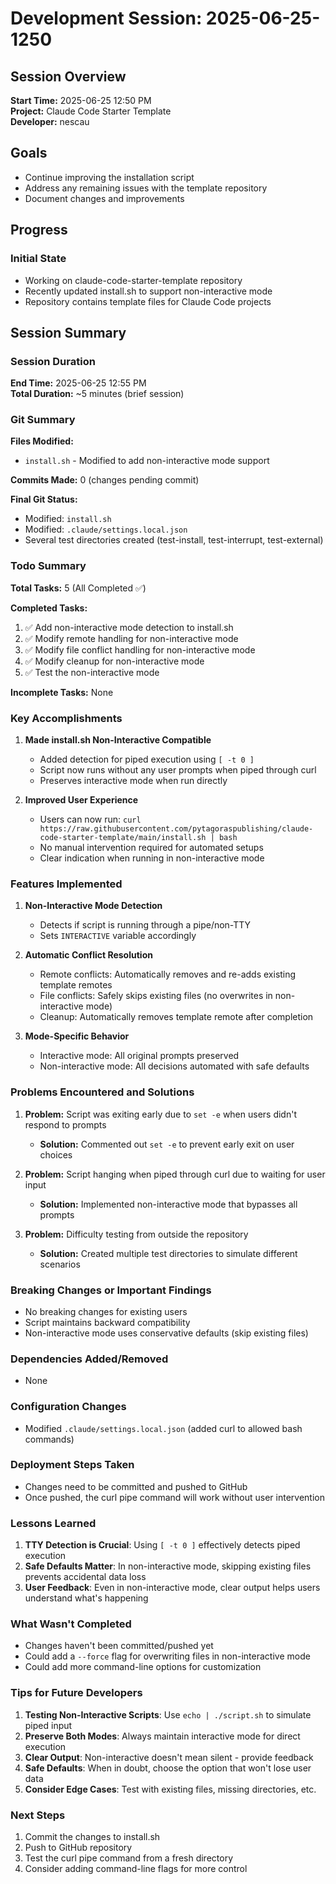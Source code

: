 # Development Session: 2025-06-25-1250

## Session Overview
**Start Time:** 2025-06-25 12:50 PM  
**Project:** Claude Code Starter Template  
**Developer:** nescau  

## Goals
- Continue improving the installation script
- Address any remaining issues with the template repository
- Document changes and improvements

## Progress
<!-- Session updates will be added here -->

### Initial State
- Working on claude-code-starter-template repository
- Recently updated install.sh to support non-interactive mode
- Repository contains template files for Claude Code projects

## Session Summary

### Session Duration
**End Time:** 2025-06-25 12:55 PM  
**Total Duration:** ~5 minutes (brief session)

### Git Summary
**Files Modified:**
- `install.sh` - Modified to add non-interactive mode support

**Commits Made:** 0 (changes pending commit)

**Final Git Status:**
- Modified: `install.sh`
- Modified: `.claude/settings.local.json`
- Several test directories created (test-install, test-interrupt, test-external)

### Todo Summary
**Total Tasks:** 5 (All Completed ✅)

**Completed Tasks:**
1. ✅ Add non-interactive mode detection to install.sh
2. ✅ Modify remote handling for non-interactive mode  
3. ✅ Modify file conflict handling for non-interactive mode
4. ✅ Modify cleanup for non-interactive mode
5. ✅ Test the non-interactive mode

**Incomplete Tasks:** None

### Key Accomplishments

1. **Made install.sh Non-Interactive Compatible**
   - Added detection for piped execution using `[ -t 0 ]`
   - Script now runs without any user prompts when piped through curl
   - Preserves interactive mode when run directly

2. **Improved User Experience**
   - Users can now run: `curl https://raw.githubusercontent.com/pytagoraspublishing/claude-code-starter-template/main/install.sh | bash`
   - No manual intervention required for automated setups
   - Clear indication when running in non-interactive mode

### Features Implemented

1. **Non-Interactive Mode Detection**
   - Detects if script is running through a pipe/non-TTY
   - Sets `INTERACTIVE` variable accordingly

2. **Automatic Conflict Resolution**
   - Remote conflicts: Automatically removes and re-adds existing template remotes
   - File conflicts: Safely skips existing files (no overwrites in non-interactive mode)
   - Cleanup: Automatically removes template remote after completion

3. **Mode-Specific Behavior**
   - Interactive mode: All original prompts preserved
   - Non-interactive mode: All decisions automated with safe defaults

### Problems Encountered and Solutions

1. **Problem:** Script was exiting early due to `set -e` when users didn't respond to prompts
   - **Solution:** Commented out `set -e` to prevent early exit on user choices

2. **Problem:** Script hanging when piped through curl due to waiting for user input
   - **Solution:** Implemented non-interactive mode that bypasses all prompts

3. **Problem:** Difficulty testing from outside the repository
   - **Solution:** Created multiple test directories to simulate different scenarios

### Breaking Changes or Important Findings

- No breaking changes for existing users
- Script maintains backward compatibility
- Non-interactive mode uses conservative defaults (skip existing files)

### Dependencies Added/Removed
- None

### Configuration Changes
- Modified `.claude/settings.local.json` (added curl to allowed bash commands)

### Deployment Steps Taken
- Changes need to be committed and pushed to GitHub
- Once pushed, the curl pipe command will work without user intervention

### Lessons Learned

1. **TTY Detection is Crucial**: Using `[ -t 0 ]` effectively detects piped execution
2. **Safe Defaults Matter**: In non-interactive mode, skipping existing files prevents accidental data loss
3. **User Feedback**: Even in non-interactive mode, clear output helps users understand what's happening

### What Wasn't Completed

- Changes haven't been committed/pushed yet
- Could add a `--force` flag for overwriting files in non-interactive mode
- Could add more command-line options for customization

### Tips for Future Developers

1. **Testing Non-Interactive Scripts**: Use `echo | ./script.sh` to simulate piped input
2. **Preserve Both Modes**: Always maintain interactive mode for direct execution
3. **Clear Output**: Non-interactive doesn't mean silent - provide feedback
4. **Safe Defaults**: When in doubt, choose the option that won't lose user data
5. **Consider Edge Cases**: Test with existing files, missing directories, etc.

### Next Steps
1. Commit the changes to install.sh
2. Push to GitHub repository  
3. Test the curl pipe command from a fresh directory
4. Consider adding command-line flags for more control
